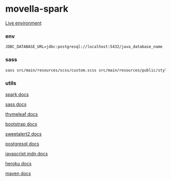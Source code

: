 # movella-spark

[Live environment](https://movella-spark.herokuapp.com/)

### env

```
JDBC_DATABASE_URL=jdbc:postgresql://localhost:5432/java_database_name
```

### sass

```bash
sass src/main/resources/scss/custom.scss src/main/resources/public/stylesheets/main.css
```

### utils

[spark docs](https://sparkjava.com/documentation#sessions)

[sass docs](https://sass-lang.com/documentation)

[thymeleaf docs](https://www.thymeleaf.org/documentation.html)

[bootstrap docs](https://getbootstrap.com/docs/5.1/getting-started/introduction/)

[sweetalert2 docs](https://sweetalert2.github.io/)

[postgresql docs](https://www.postgresql.org/docs/)

[javascript mdn docs](https://developer.mozilla.org/en-US/docs/Web/JavaScript)

[heroku docs](https://devcenter.heroku.com/categories/reference)

[maven docs](https://maven.apache.org/guides/)
